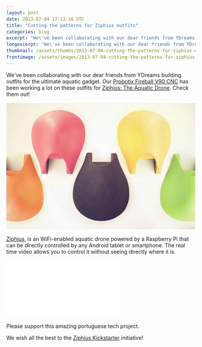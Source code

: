 ```yaml
---
layout: post
date: 2013-07-04 17:13:16 UTC
title: "Cutting the patterns for Ziphius outfits"
categories: blog
excerpt: "We\'ve been collaborating with our dear friends from YDreams building outfits for the ultimate aquatic gadget. Our Probotix Fireball V90 CNC has been working a lot on these outfits for Ziphius: The Aquatic Drone. Check them out!"
longexcerpt: "We\'ve been collaborating with our dear friends from YDreams building outfits for the ultimate aquatic gadget. Our Probotix Fireball V90 CNC has been working a lot on these outfits for Ziphius: The Aquatic Drone. Check them out!Ziphius, is an WiFi-enabled aquatic drone powered by a Raspberry Pi that can be directly controlled by any Android tablet or smartphone. The real time video allows you to control it without seeing directly where it is."
thumbnail: /assets/thumbs/2013-07-04-cutting-the-patterns-for-ziphius-outfits-1.jpg
frontimage: /assets/images/2013-07-04-cutting-the-patterns-for-ziphius-outfits-1.jpg
---
```


We've been collaborating with our dear friends from YDreams building outfits for the ultimate aquatic gadget. Our <a href="http://www.probotix.com/FireBall_v90_cnc_router_kit/">Probotix Fireball V90 CNC</a> has been working a lot on these outfits for <a href="http://www.kickstarter.com/projects/ziphius/ziphius-the-aquatic-drone?ref=live">Ziphius: The Aquatic Drone</a>. Check them out!

<a title="Ziphius outfits by guibot, on Flickr" href="http://www.flickr.com/photos/guibot/9200592273/">![](/assets/images/2013-07-04-cutting-the-patterns-for-ziphius-outfits-1.jpg)</a>

<a href="http://www.engadget.com/2013/03/16/insert-coin-finalist-ziphius-aquatic-drone-hands-on/">Ziphius</a>, is an WiFi-enabled aquatic drone powered by a Raspberry Pi that can be directly controlled by any Android tablet or smartphone. The real time video allows you to control it without seeing directly where it is.

<div class="video-container"><iframe src="//www.youtube.com/embed/H9W1wmIl8YU" frameborder="0" allowfullscreen></iframe></div>

Please support this amazing portuguese tech project.

We wish all the best to the <a href="http://www.kickstarter.com/projects/ziphius/ziphius-the-aquatic-drone?ref=live" target="_blank">Ziphius Kickstarter</a> initiative!
